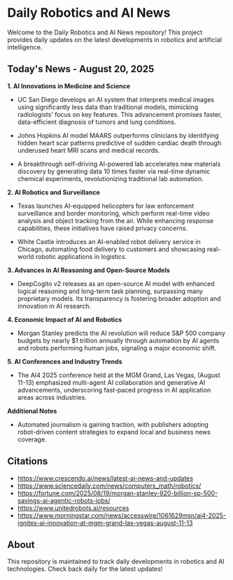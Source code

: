 # Daily Robotics and AI News

Welcome to the Daily Robotics and AI News repository! This project provides daily updates on the latest developments in robotics and artificial intelligence.

## Today's News - August 20, 2025

**1. AI Innovations in Medicine and Science**

- UC San Diego develops an AI system that interprets medical images using significantly less data than traditional models, mimicking radiologists' focus on key features. This advancement promises faster, data-efficient diagnosis of tumors and lung conditions.

- Johns Hopkins AI model MAARS outperforms clinicians by identifying hidden heart scar patterns predictive of sudden cardiac death through underused heart MRI scans and medical records.

- A breakthrough self-driving AI-powered lab accelerates new materials discovery by generating data 10 times faster via real-time dynamic chemical experiments, revolutionizing traditional lab automation.

**2. AI Robotics and Surveillance**

- Texas launches AI-equipped helicopters for law enforcement surveillance and border monitoring, which perform real-time video analysis and object tracking from the air. While enhancing response capabilities, these initiatives have raised privacy concerns.

- White Castle introduces an AI-enabled robot delivery service in Chicago, automating food delivery to customers and showcasing real-world robotic applications in logistics.

**3. Advances in AI Reasoning and Open-Source Models**

- DeepCogito v2 releases as an open-source AI model with enhanced logical reasoning and long-term task planning, surpassing many proprietary models. Its transparency is fostering broader adoption and innovation in AI research.

**4. Economic Impact of AI and Robotics**

- Morgan Stanley predicts the AI revolution will reduce S&P 500 company budgets by nearly $1 trillion annually through automation by AI agents and robots performing human jobs, signaling a major economic shift.

**5. AI Conferences and Industry Trends**

- The AI4 2025 conference held at the MGM Grand, Las Vegas, (August 11-13) emphasized multi-agent AI collaboration and generative AI advancements, underscoring fast-paced progress in AI application areas across industries.

**Additional Notes**

- Automated journalism is gaining traction, with publishers adopting robot-driven content strategies to expand local and business news coverage.

## Citations

- https://www.crescendo.ai/news/latest-ai-news-and-updates
- https://www.sciencedaily.com/news/computers_math/robotics/
- https://fortune.com/2025/08/19/morgan-stanley-920-billion-sp-500-savings-ai-agentic-robots-jobs/
- https://www.unitedrobots.ai/resources
- https://www.morningstar.com/news/accesswire/1061629msn/ai4-2025-ignites-ai-innovation-at-mgm-grand-las-vegas-august-11-13

## About

This repository is maintained to track daily developments in robotics and AI technologies. Check back daily for the latest updates!